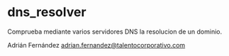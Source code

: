 # dns_resolver

Comprueba mediante varios servidores DNS la resolucion de un dominio.

Adrián Fernández
adrian.fernandez@talentocorporativo.com
